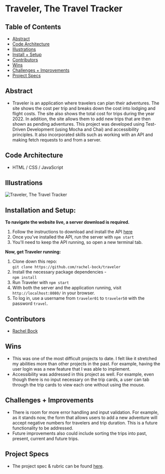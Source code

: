 # Traveler, The Travel Tracker

## Table of Contents
  - [Abstract](#abstract)
  - [Code Architecture](#code-architecture)
  - [Illustrations](#illustrations)
  - [Install + Setup](#set-up)
  - [Contributors](#contributors)
  - [Wins](#wins)
  - [Challenges + Improvements](#challenges-+-Improvements)
  - [Project Specs](#project-specs)

## Abstract
  - Traveler is an application where travelers can plan their adventures.  The site shows the cost per trip and breaks down the cost into lodging and flight costs.  The site also shows the total cost for trips during the year 2022.  In addition, the site allows them to add new trips that are then shown as pending adventures.  This project was developed using Test-Driven Development (using Mocha and Chai) and accessibility principles.  It also incorporated skills such as working with an API and making fetch requests to and from a server. 

## Code Architecture
  - HTML / CSS / JavaScript

## Illustrations

![Traveler, The Travel Tracker](/src/images/travel-tracker.gif)

## Installation and Setup:
**To navigate the website live, a server download is required.**
  1. Follow the instructions to download and install the API [here](https://github.com/turingschool-examples/travel-tracker-api)
  2. Once you've installed the API, run the server with `npm start`
  3. You'll need to keep the API running, so open a new terminal tab.

**Now, get Traveler running:**
  1. Clone down this repo: <br>
      `git clone https://github.com/rachel-bock/traveler`
  2. Install the necessary package dependencies - <br>
      `npm install`
  3. Run Traveler with `npm start`
  4. With both the server and the application running, visit `http://localhost:8080/` in your browser.
  5. To log in, use a username from `traveler01` to `traveler50` with the password `travel`.

## Contributors
  - [Rachel Bock](https://www.linkedin.com/in/rachelbock)

## Wins
  - This was one of the most difficult projects to date.  I felt like it stretched my abilities more than other projects in the past.  For example, having the user login was a new feature that I was able to implement.
  - Accessibility was addressed in this project as well.  For example, even though there is no input necessary on the trip cards, a user can tab through the trip cards to view each one without using the mouse.

## Challenges + Improvements
  - There is room for more error handling and input validation.  For example, as it stands now, the form that allows users to add a new adventure will accept negative numbers for travelers and trip duration.  This is a future functionality to be addressed.
  - Future improvements also could include sorting the trips into past, present, current and future trips.

## Project Specs
  - The project spec & rubric can be found [here](https://frontend.turing.edu/projects/travel-tracker.html).
